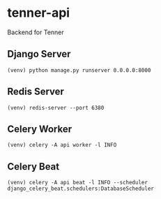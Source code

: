 # tenner-api
Backend for Tenner

## Django Server
```
(venv) python manage.py runserver 0.0.0.0:8000
```

## Redis Server
```
(venv) redis-server --port 6380
```

## Celery Worker
```
(venv) celery -A api worker -l INFO
```

## Celery Beat
```
(venv) celery -A api beat -l INFO --scheduler django_celery_beat.schedulers:DatabaseScheduler
```
